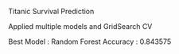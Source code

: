 Titanic Survival Prediction

Applied multiple models and GridSearch CV

Best Model : Random Forest
Accuracy : 0.843575
